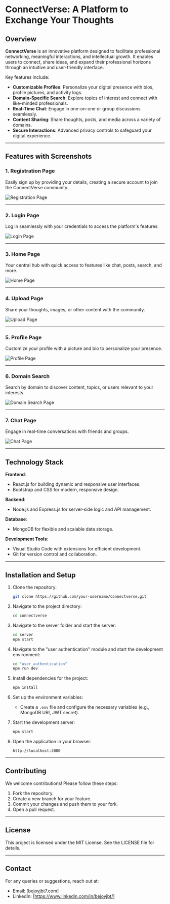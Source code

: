 # ConnectVerse: A Platform to Exchange Your Thoughts

## Overview
**ConnectVerse** is an innovative platform designed to facilitate professional networking, meaningful interactions, and intellectual growth. It enables users to connect, share ideas, and expand their professional horizons through an intuitive and user-friendly interface.

Key features include:
- **Customizable Profiles**: Personalize your digital presence with bios, profile pictures, and activity logs.
- **Domain-Specific Search**: Explore topics of interest and connect with like-minded professionals.
- **Real-Time Chat**: Engage in one-on-one or group discussions seamlessly.
- **Content Sharing**: Share thoughts, posts, and media across a variety of domains.
- **Secure Interactions**: Advanced privacy controls to safeguard your digital experience.

---

## Features with Screenshots

### 1. Registration Page
Easily sign up by providing your details, creating a secure account to join the ConnectVerse community.

![Registration Page](assets/images/registration-page.png)

---

### 2. Login Page
Log in seamlessly with your credentials to access the platform's features.

![Login Page](assets/images/login-page.png)

---

### 3. Home Page
Your central hub with quick access to features like chat, posts, search, and more.

![Home Page](assets/images/home-page.png)

---

### 4. Upload Page
Share your thoughts, images, or other content with the community.

![Upload Page](assets/images/upload-page.png)

---

### 5. Profile Page
Customize your profile with a picture and bio to personalize your presence.

![Profile Page](assets/images/profile-page.png)

---

### 6. Domain Search
Search by domain to discover content, topics, or users relevant to your interests.

![Domain Search Page](assets/images/domain-search-page.png)

---

### 7. Chat Page
Engage in real-time conversations with friends and groups.

![Chat Page](assets/images/chat-page.png)

---

## Technology Stack
**Frontend**: 
- React.js for building dynamic and responsive user interfaces.
- Bootstrap and CSS for modern, responsive design.

**Backend**:
- Node.js and Express.js for server-side logic and API management.

**Database**:
- MongoDB for flexible and scalable data storage.

**Development Tools**:
- Visual Studio Code with extensions for efficient development.
- Git for version control and collaboration.

---

## Installation and Setup
1. Clone the repository:
   ```bash
   git clone https://github.com/your-username/connectverse.git
   ```

2. Navigate to the project directory:
   ```bash
   cd connectverse
   ```

3. Navigate to the server folder and start the server:
   ```bash
   cd server
   npm start
   ```

4. Navigate to the "user authentication" module and start the development environment:
   ```bash
   cd "user authentication"
   npm run dev
   ```

5. Install dependencies for the project:
   ```bash
   npm install
   ```

6. Set up the environment variables:
   - Create a `.env` file and configure the necessary variables (e.g., MongoDB URI, JWT secret).

7. Start the development server:
   ```bash
   npm start
   ```

8. Open the application in your browser:
   ```
   http://localhost:3000
   ```

---

## Contributing
We welcome contributions! Please follow these steps:
1. Fork the repository.
2. Create a new branch for your feature.
3. Commit your changes and push them to your fork.
4. Open a pull request.

---

## License
This project is licensed under the MIT License. See the LICENSE file for details.

---

## Contact
For any queries or suggestions, reach out at:
- Email: [bejoyjbt7.com]
- LinkedIn: [https://www.linkedin.com/in/bejoyjbt/]
